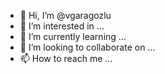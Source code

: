 - 👋 Hi, I’m @vgaragozlu
- 👀 I’m interested in ...
- 🌱 I’m currently learning ...
- 💞️ I’m looking to collaborate on ...
- 📫 How to reach me ...

<!---
vgaragozlu/vgaragozlu is a ✨ special ✨ repository because its `README.md` (this file) appears on your GitHub profile.
You can click the Preview link to take a look at your changes.
--->
